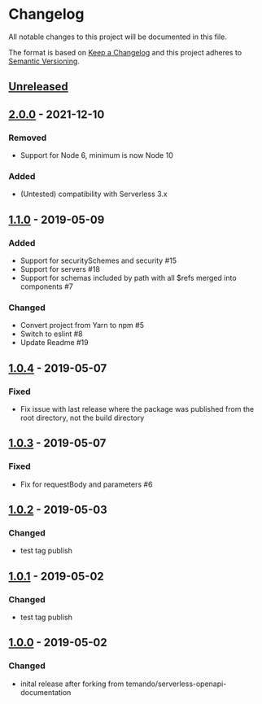 # Changelog

All notable changes to this project will be documented in this file.

The format is based on [Keep a Changelog](http://keepachangelog.com/en/1.0.0/)
and this project adheres to [Semantic Versioning](http://semver.org/spec/v2.0.0.html).

## [Unreleased]

## [2.0.0][] - 2021-12-10

### Removed
- Support for Node 6, minimum  is now Node 10
### Added
- (Untested) compatibility with Serverless 3.x

## [1.1.0] - 2019-05-09
### Added
- Support for securitySchemes and security #15
- Support for servers #18
- Support for schemas included by path with all $refs merged into components #7
### Changed
- Convert project from Yarn to npm #5
- Switch to eslint #8
- Update Readme #19

## [1.0.4] - 2019-05-07
### Fixed
- Fix issue with last release where the package was published from the root directory, not the build directory

## [1.0.3] - 2019-05-07
### Fixed
- Fix for requestBody and parameters #6

## [1.0.2] - 2019-05-03
### Changed
- test tag publish

## [1.0.1] - 2019-05-02
### Changed
- test tag publish

## [1.0.0] - 2019-05-02
### Changed
- inital release after forking from temando/serverless-openapi-documentation


[Unreleased]: https://github.com/conqa/serverless-openapi-documentation/compare/v2.0.0...HEAD
[2.0.0]: https://github.com/conqa/serverless-openapi-documentation/compare/v2.0.0...v2.0.0
[1.1.0]: https://github.com/conqa/serverless-openapi-documentation/compare/v1.0.4...v1.1.0
[1.0.4]: https://github.com/conqa/serverless-openapi-documentation/compare/v1.0.3...v1.0.4
[1.0.3]: https://github.com/conqa/serverless-openapi-documentation/compare/v1.0.2...v1.0.3
[1.0.2]: https://github.com/conqa/serverless-openapi-documentation/compare/v1.0.1...v1.0.2
[1.0.1]: https://github.com/conqa/serverless-openapi-documentation/compare/v1.0.0...v1.0.1
[1.0.0]: https://github.com/conqa/serverless-openapi-documentation/tree/v1.0.0
